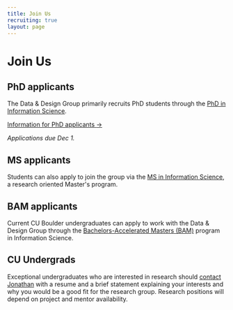 ```yaml
---
title: Join Us
recruiting: true
layout: page
---
```


# Join Us

<div class="pure-g">
  <div class="pure-u-1 pure-u-md-1-2" markdown="1">

## PhD applicants

The <span class="dnd">Data & Design</span> Group primarily recruits PhD students through the [PhD in Information Science](https://www.colorado.edu/cmci/infoscience/phd-information-science).

<a href="/recruiting/phd" class="arrow-link"><span class="cta">Information for PhD applicants <span aria-hidden>&rarr;</span></span></a>

_Applications due Dec 1._

## MS applicants

Students can also apply to join the group via the [MS in Information Science](https://www.colorado.edu/cmci/infoscience/ms-information-science), a research oriented Master's program.

## BAM applicants

Current CU Boulder undergraduates can apply to work with the <span class="dnd">Data & Design</span> Group through the [Bachelors-Accelerated Masters (BAM)](https://www.colorado.edu/cmci/infoscience/bam-information-science-bachelors-accelerated-masters) program in Information Science.

  </div>
</div>

## CU Undergrads

Exceptional undergraduates who are interested in research should [contact Jonathan](mailto:jzong@colorado.edu) with a resume and a brief statement explaining your interests and why you would be a good fit for the research group. Research positions will depend on project and mentor availability.
